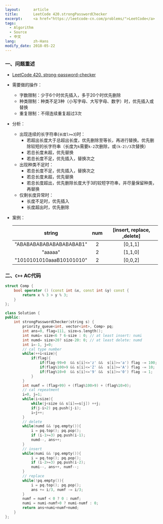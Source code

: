 ```yaml
---
layout:      article
title:       LeetCode 420.strongPasswordChecker
excerpt:     <a href="https://leetcode-cn.com/problems/">LeetCode</a>
tags:
  - Algorithm
  - Source
  - 中文
lang:        zh-Hans
modify_date: 2018-05-22
---
```


### 一、问题重述

+ [LeetCode 420. strong-password-checker](https://leetcode-cn.com/problems/strong-password-checker/description/)

+ 需要做的操作：
  + 字数限制：少于6个时优先插入，多于20个时优先删除
  + 种类限制：种类不足3种（小写字母、大写字母、数字）时，优先插入或替换
  + 重复限制：不得连续重复超过3次

+ 分析：
  + 出现连续的长字符串(`长度l>=3`)时：
    + 若超出长度大于总超出长度，优先删除至等长，再进行替换。优先删除较短的长字符串（长度为`k`需要`k-2`次删除，或`(k-2)/3`次替换）
    + 若总长度未超，优先替换
    + 若总长度不足，优先插入，替换次之
  + 出现种类不足时：
    + 若总长度不足，优先插入，替换次之
    + 若总长度未超，优先替换
    + 若总长度超出，优先删除长度大于3的较短字符串，并尽量保留种类，再替换
  + 仅剩长度异常时：
    + 长度不足时，优先插入
    + 长度超出时，优先删除

+ 案例：

  |          string          | num  | [insert, replace, ,delete] |
  | :----------------------: | :--: | :------------------------: |
  | "ABABABABABABABABABAB1"  |  2   |          [0,1,1]           |
  |         "aaaaa"          |  2   |          [1,1,0]           |
  | "1010101010aaaB10101010" |  2   |          [0,0,2]           |

  

### 二、`C++` AC代码
```c++
struct Comp {
    bool operator () (const int &x, const int &y) const {
        return x % 3 > y % 3;
    }
};

class Solution {
public:
    int strongPasswordChecker(string s) {
        priority_queue<int, vector<int>, Comp> pq;
        int ans=0, flag=111, size=s.length();
        int numi= size<6 ? 6-size : 0; // at least insert: numi
        int numd= size>20? size-20: 0; // at least delete: numd
        int i=-1, j=0;
        // cal type number
        while(++i<size){
            if(flag){
                if(flag-99>0  && s[i]<='z' &&  s[i]>='a') flag -= 100;
                if(flag%100>9 && s[i]<='Z' &&  s[i]>='A') flag -= 10;
                if(flag%10>0  && s[i]<='9' &&  s[i]>='0') flag -= 1;
            }
        }
        int numf = (flag>99) + (flag%100>9) + (flag%10>0);
        // cal repeatment
        i=0, j=1;
        while(i<size){
            while(j<size && s[i]==s[j]) ++j;
            if(j-i>2) pq.push(j-i);
            i=j++;
        }
        // delete
        while(numd && !pq.empty()){
            i = pq.top(); pq.pop();
            if (i-1>=3) pq.push(i-1);
            numd--, ans++;
        }
        // insert
        while(numi && !pq.empty()){
            i = pq.top(); pq.pop();
            if (i-2>=3) pq.push(i-2); 
            numi--, ans++, numf--;
        }
        // replace
        while(!pq.empty()){
            i = pq.top(); pq.pop();
            ans += i/3, numf -= i/3;
        }
        numf = numf < 0 ? 0 : numf;
        numi = numi-numf>0 ? numi-numf : 0;
        return ans+numi+numf+numd;
    }
};
```

